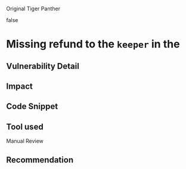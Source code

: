 Original Tiger Panther

false

# Missing refund to the `keeper` in the

## Vulnerability Detail

## Impact

## Code Snippet

## Tool used

Manual Review

## Recommendation